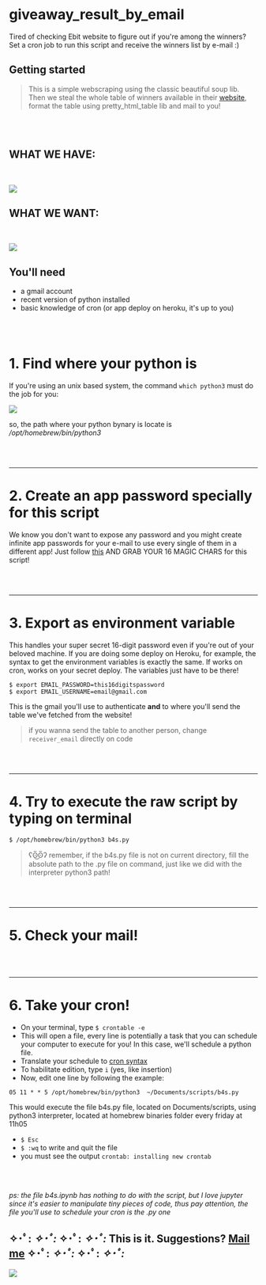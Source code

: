 # giveaway_result_by_email

Tired of checking Ebit website to figure out if you're among the winners?
Set a cron job to run this script and receive the winners list by e-mail :)

## Getting started

>This is a simple webscraping using the classic beautiful soup lib. Then we steal the whole table of winners available in their [website](https://company.ebit.com.br/concorra-premios/ultimos-ganhadores), format the table using pretty_html_table lib and mail to you! 
    
<br>
<br>

## WHAT WE HAVE: 
<br>

![](https://imgur.com/mRq9SkD.png)


## WHAT WE WANT:  
<br>  
   
![](https://i.imgur.com/EIMs4x7.png)


   
## You'll need
- a gmail account 
- recent version of python installed
- basic knowledge of cron (or app deploy on heroku, it's up to you)
     
 <br>
 <br>

# 1. Find where your python is
If you're using an unix based system, the command `which python3` must do the job for you:

![](https://i.imgur.com/xxFADqu.png)

so, the path where your python bynary is locate is */opt/homebrew/bin/python3*   

<br>
<br>


-----------------------   
# 2. Create an app password specially for this script  
We know you don't want to expose any password and  you might create infinite app passwords for your e-mail to use every single of them in a different app! Just follow [this](https://support.google.com/accounts/answer/185833?hl=en) AND GRAB YOUR 16 MAGIC CHARS for this script!  


<br>
<br>  

  -----------------------
# 3. Export as environment variable 
This handles your super secret 16-digit password even if you're out of your beloved machine. If you are doing some deploy on Heroku, for example, the syntax to get the environment variables is exactly the same. If works on cron, works on your secret deploy. The variables just have to be there!  

`$ export EMAIL_PASSWORD=this16digitspassword`   
`$ export EMAIL_USERNAME=email@gmail.com`
  
This is the gmail you'll use to authenticate **and** to where you'll send the table we've fetched from the website!
> if you wanna send the table to another person, change `receiver_email` directly on code   

<br>
<br>

  -----------------------  
# 4. Try to execute the raw script by typing on terminal 
`$ /opt/homebrew/bin/python3 b4s.py`  
> ʕʘ̅͜ʘ̅ʔ remember, if the b4s.py file is not on current directory, fill the absolute path to the .py file on command, just like we did with the interpreter python3 path!   

<br>
<br>

------
# 5. Check your mail!

<br>
<br>

-------
# 6. Take your cron! 
- On your terminal, type `$ crontable -e`  
- This will open a file, every line is potentially a task that you can schedule your computer to execute for you! In this case, we'll schedule a python file.  
- Translate your schedule to [cron syntax](https://crontab.guru/)
- To habilitate edition, type `i` (yes, like insertion)
- Now, edit one line by following the example:
```
05 11 * * 5 /opt/homebrew/bin/python3  ~/Documents/scripts/b4s.py
```
  
  This would execute the file b4s.py file, located on Documents/scripts, using python3 interpreter, located at homebrew binaries folder every friday at 11h05

- `$ Esc`
- `$ :wq` to write and quit the file
- you must see the output `crontab: installing new crontab`


<br>
<br>  

*ps: the file b4s.ipynb has nothing to do with the script, but I love jupyter since it's easier to manipulate tiny pieces of code, thus pay attention, the file you'll use to schedule your cron is the .py one*

## ✧･ﾟ: *✧･ﾟ:* ✧･ﾟ: *✧･ﾟ:* This is it. Suggestions? [Mail me](mailto:minhadona@tuta.io) ✧･ﾟ: *✧･ﾟ:* ✧･ﾟ: *✧･ﾟ:*

![](https://i.pinimg.com/originals/f4/e1/e0/f4e1e08ac2c429a6646892cbc265b5f2.gif)


